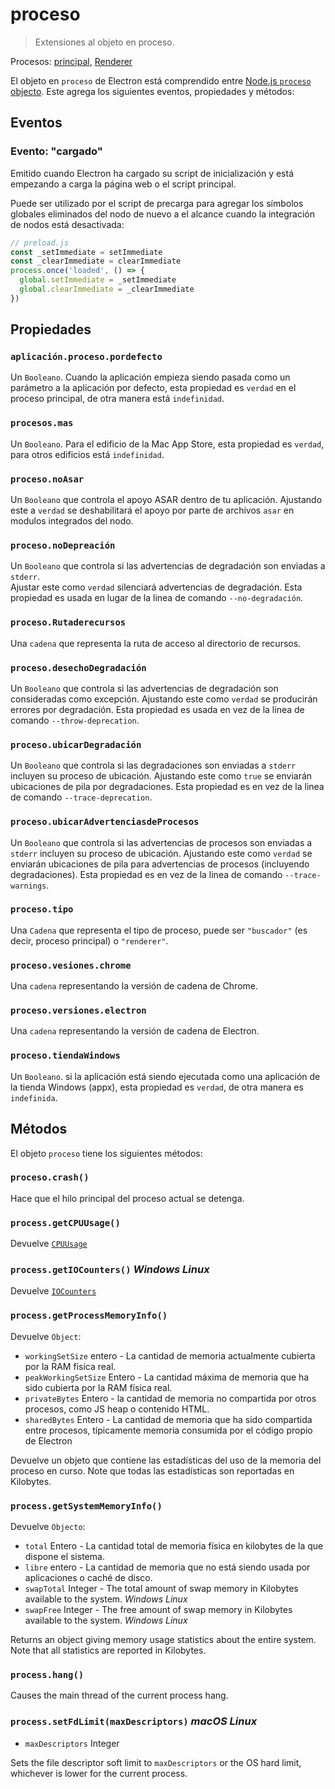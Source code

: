 # proceso

> Extensiones al objeto en proceso.

Procesos: [principal](../glossary.md#main-process), [Renderer](../glossary.md#renderer-process)

El objeto en `proceso` de Electron está comprendido entre [Node.js `proceso` objecto](https://nodejs.org/api/process.html). Este agrega los siguientes eventos, propiedades y métodos:

## Eventos

### Evento: "cargado"

Emitido cuando Electron ha cargado su script de inicialización y está empezando a carga la página web o el script principal.

Puede ser utilizado por el script de precarga para agregar los símbolos globales eliminados del nodo de nuevo a el alcance cuando la integración de nodos está desactivada:

```javascript
// preload.js
const _setImmediate = setImmediate
const _clearImmediate = clearImmediate
process.once('loaded', () => {
  global.setImmediate = _setImmediate
  global.clearImmediate = _clearImmediate
})
```

## Propiedades

### `aplicación.proceso.pordefecto`

Un `Booleano`. Cuando la aplicación empieza siendo pasada como un parámetro a la aplicación por defecto, esta propiedad es `verdad` en el proceso principal, de otra manera está `indefinidad`.

### `procesos.mas`

Un `Booleano`. Para el edificio de la Mac App Store, esta propiedad es `verdad`, para otros edificios está `indefinidad`.

### `proceso.noAsar`

Un `Booleano` que controla el apoyo ASAR dentro de tu aplicación. Ajustando este a `verdad` se deshabilitará el apoyo por parte de archivos `asar` en modulos integrados del nodo.

### `proceso.noDepreación`

Un `Booleano` que controla si las advertencias de degradación son enviadas a `stderr`.  
Ajustar este como `verdad` silenciará advertencias de degradación. Esta propiedad es usada en lugar de la linea de comando `--no-degradación`.

### `proceso.Rutaderecursos`

Una `cadena` que representa la ruta de acceso al directorio de recursos.

### `proceso.desechoDegradación`

Un `Booleano` que controla si las advertencias de degradación son consideradas como excepción. Ajustando este como `verdad` se producirán errores por degradación. Esta propiedad es usada en vez de la linea de comando `--throw-deprecation`.

### `proceso.ubicarDegradación`

Un `Booleano` que controla si las degradaciones son enviadas a `stderr` incluyen su proceso de ubicación. Ajustando este como `true` se enviarán ubicaciones de pila por degradaciones. Esta propiedad es en vez de la linea de comando `--trace-deprecation`.

### `proceso.ubicarAdvertenciasdeProcesos`

Un `Booleano` que controla si las advertencias de procesos son enviadas a `stderr` incluyen su proceso de ubicación. Ajustando este como `verdad` se enviarán ubicaciones de pila para advertencias de procesos (incluyendo degradaciones). Esta propiedad es en vez de la linea de comando `--trace-warnings`.

### `proceso.tipo`

Una `Cadena` que representa el tipo de proceso, puede ser `"buscador"` (es decir, proceso principal) o `"renderer"`.

### `proceso.vesiones.chrome`

Una `cadena` representando la versión de cadena de Chrome.

### `proceso.versiones.electron`

Una `cadena` representando la versión de cadena de Electron.

### `proceso.tiendaWindows`

Un `Booleano`. si la aplicación está siendo ejecutada como una aplicación de la tienda Windows (appx), esta propiedad es `verdad`, de otra manera es `indefinida`.

## Métodos

El objeto `proceso` tiene los siguientes métodos:

### `proceso.crash()`

Hace que el hilo principal del proceso actual se detenga.

### `process.getCPUUsage()`

Devuelve [`CPUUsage`](structures/cpu-usage.md)

### `process.getIOCounters()` *Windows* *Linux*

Devuelve [`IOCounters`](structures/io-counters.md)

### `process.getProcessMemoryInfo()`

Devuelve `Object`:

* `workingSetSize` entero - La cantidad de memoria actualmente cubierta por la RAM física real.
* `peakWorkingSetSize` Entero - La cantidad máxima de memoria que ha sido cubierta por la RAM física real.
* `privateBytes` Entero - la cantidad de memoria no compartida por otros procesos, como JS heap o contenido HTML.
* `sharedBytes` Entero - La cantidad de memoria que ha sido compartida entre procesos, típicamente memoria consumida por el código propio de Electron

Devuelve un objeto que contiene las estadísticas del uso de la memoria del proceso en curso. Note que todas las estadísticas son reportadas en Kilobytes.

### `process.getSystemMemoryInfo()`

Devuelve `Objecto`:

* `total` Entero - La cantidad total de memoria física en kilobytes de la que dispone el sistema.
* `libre` entero - La cantidad de memoria que no está siendo usada por aplicaciones o caché de disco.
* `swapTotal` Integer - The total amount of swap memory in Kilobytes available to the system. *Windows* *Linux*
* `swapFree` Integer - The free amount of swap memory in Kilobytes available to the system. *Windows* *Linux*

Returns an object giving memory usage statistics about the entire system. Note that all statistics are reported in Kilobytes.

### `process.hang()`

Causes the main thread of the current process hang.

### `process.setFdLimit(maxDescriptors)` *macOS* *Linux*

* `maxDescriptors` Integer

Sets the file descriptor soft limit to `maxDescriptors` or the OS hard limit, whichever is lower for the current process.